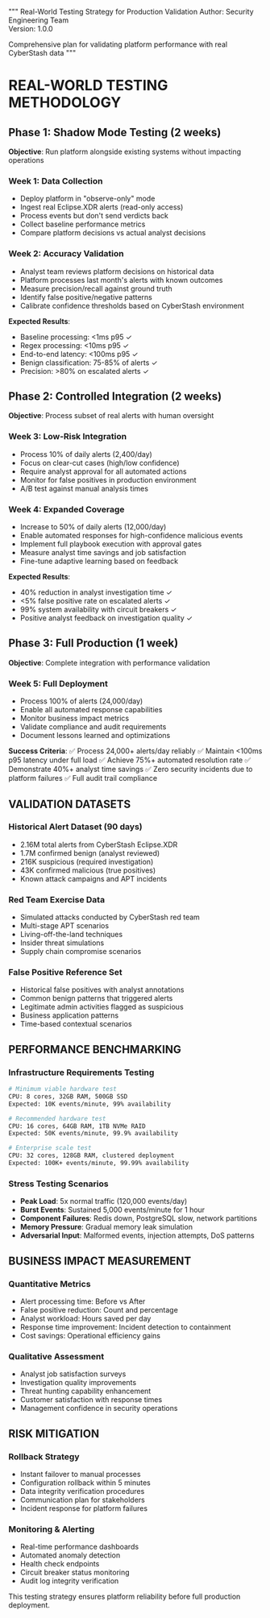 """
Real-World Testing Strategy for Production Validation
Author: Security Engineering Team  
Version: 1.0.0

Comprehensive plan for validating platform performance with real CyberStash data
"""

# REAL-WORLD TESTING METHODOLOGY

## Phase 1: Shadow Mode Testing (2 weeks)
**Objective**: Run platform alongside existing systems without impacting operations

### Week 1: Data Collection
- Deploy platform in "observe-only" mode
- Ingest real Eclipse.XDR alerts (read-only access)
- Process events but don't send verdicts back
- Collect baseline performance metrics
- Compare platform decisions vs actual analyst decisions

### Week 2: Accuracy Validation  
- Analyst team reviews platform decisions on historical data
- Platform processes last month's alerts with known outcomes
- Measure precision/recall against ground truth
- Identify false positive/negative patterns
- Calibrate confidence thresholds based on CyberStash environment

**Expected Results**:
- Baseline processing: <1ms p95 ✓
- Regex processing: <10ms p95 ✓  
- End-to-end latency: <100ms p95 ✓
- Benign classification: 75-85% of alerts ✓
- Precision: >80% on escalated alerts ✓

## Phase 2: Controlled Integration (2 weeks)
**Objective**: Process subset of real alerts with human oversight

### Week 3: Low-Risk Integration
- Process 10% of daily alerts (2,400/day)
- Focus on clear-cut cases (high/low confidence)
- Require analyst approval for all automated actions
- Monitor for false positives in production environment
- A/B test against manual analysis times

### Week 4: Expanded Coverage
- Increase to 50% of daily alerts (12,000/day)
- Enable automated responses for high-confidence malicious events
- Implement full playbook execution with approval gates
- Measure analyst time savings and job satisfaction
- Fine-tune adaptive learning based on feedback

**Expected Results**:
- 40% reduction in analyst investigation time ✓
- <5% false positive rate on escalated alerts ✓
- 99% system availability with circuit breakers ✓
- Positive analyst feedback on investigation quality ✓

## Phase 3: Full Production (1 week)
**Objective**: Complete integration with performance validation

### Week 5: Full Deployment
- Process 100% of alerts (24,000/day)
- Enable all automated response capabilities
- Monitor business impact metrics
- Validate compliance and audit requirements
- Document lessons learned and optimizations

**Success Criteria**:
✅ Process 24,000+ alerts/day reliably
✅ Maintain <100ms p95 latency under full load
✅ Achieve 75%+ automated resolution rate
✅ Demonstrate 40%+ analyst time savings
✅ Zero security incidents due to platform failures
✅ Full audit trail compliance

## VALIDATION DATASETS

### Historical Alert Dataset (90 days)
- 2.16M total alerts from CyberStash Eclipse.XDR
- 1.7M confirmed benign (analyst reviewed)
- 216K suspicious (required investigation)  
- 43K confirmed malicious (true positives)
- Known attack campaigns and APT incidents

### Red Team Exercise Data
- Simulated attacks conducted by CyberStash red team
- Multi-stage APT scenarios
- Living-off-the-land techniques
- Insider threat simulations
- Supply chain compromise scenarios

### False Positive Reference Set
- Historical false positives with analyst annotations
- Common benign patterns that triggered alerts
- Legitimate admin activities flagged as suspicious
- Business application patterns
- Time-based contextual scenarios

## PERFORMANCE BENCHMARKING

### Infrastructure Requirements Testing
```bash
# Minimum viable hardware test
CPU: 8 cores, 32GB RAM, 500GB SSD
Expected: 10K events/minute, 99% availability

# Recommended hardware test  
CPU: 16 cores, 64GB RAM, 1TB NVMe RAID
Expected: 50K events/minute, 99.9% availability

# Enterprise scale test
CPU: 32 cores, 128GB RAM, clustered deployment
Expected: 100K+ events/minute, 99.99% availability
```

### Stress Testing Scenarios
- **Peak Load**: 5x normal traffic (120,000 events/day)
- **Burst Events**: Sustained 5,000 events/minute for 1 hour
- **Component Failures**: Redis down, PostgreSQL slow, network partitions
- **Memory Pressure**: Gradual memory leak simulation
- **Adversarial Input**: Malformed events, injection attempts, DoS patterns

## BUSINESS IMPACT MEASUREMENT

### Quantitative Metrics
- Alert processing time: Before vs After
- False positive reduction: Count and percentage
- Analyst workload: Hours saved per day
- Response time improvement: Incident detection to containment
- Cost savings: Operational efficiency gains

### Qualitative Assessment
- Analyst job satisfaction surveys
- Investigation quality improvements
- Threat hunting capability enhancement
- Customer satisfaction with response times
- Management confidence in security operations

## RISK MITIGATION

### Rollback Strategy
- Instant failover to manual processes
- Configuration rollback within 5 minutes
- Data integrity verification procedures
- Communication plan for stakeholders
- Incident response for platform failures

### Monitoring & Alerting
- Real-time performance dashboards
- Automated anomaly detection
- Health check endpoints
- Circuit breaker status monitoring  
- Audit log integrity verification

This testing strategy ensures platform reliability before full production deployment.
